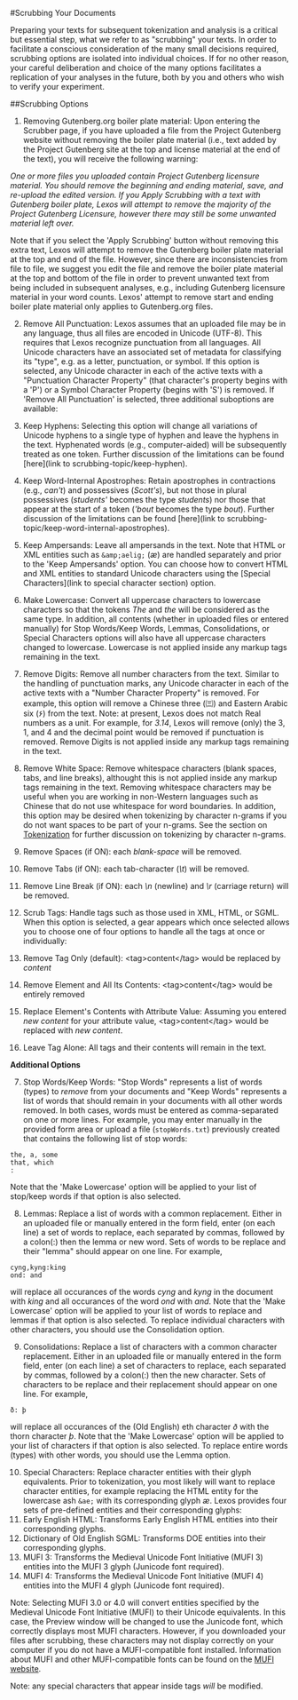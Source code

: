 #Scrubbing Your Documents

Preparing your texts for subsequent tokenization and analysis is a critical but essential step, what we refer to as "scrubbing" your texts. In order to facilitate a conscious consideration of the many small decisions required, scrubbing options are isolated into individual choices. If for no other reason, your careful deliberation and choice of the many options facilitates a replication of your analyses in the future, both by you and others who wish to verify your experiment.

##Scrubbing Options

1. Removing Gutenberg.org boiler plate material:  Upon entering the Scrubber page, if you have uploaded a file from the Project Gutenberg website without removing the boiler plate material (i.e., text added by the Project Gutenberg site at the top and license material at the end of the text), you will receive the following warning:

_One or more files you uploaded contain Project Gutenberg licensure material. You should remove the beginning and ending material, save, and re-upload the edited version. If you Apply Scrubbing with a text with Gutenberg boiler plate, Lexos will attempt to remove the majority of the Project Gutenberg Licensure, however there may still be some unwanted material left over._

Note that if you select the 'Apply Scrubbing' button without removing this extra text, Lexos will attempt to remove the Gutenberg boiler plate material at the top and end of the file. However, since there are inconsistencies from file to file, we suggest you edit the file and remove the boiler plate material at the top and bottom of the file in order to prevent unwanted text from being included in subsequent analyses, e.g., including Gutenberg licensure material in your word counts. Lexos' attempt to remove start and ending boiler plate material only applies to Gutenberg.org files.

2. Remove All Punctuation: Lexos assumes that an uploaded file may be in any language, thus all files are encoded in Unicode (UTF-8). This requires that Lexos recognize punctuation from all languages. All Unicode characters have an associated set of metadata for classifying its "type", e.g. as a letter, punctuation, or symbol. If this option is selected, any Unicode character in each of the active texts with a "Punctuation Character Property" (that character's property begins with a 'P') or a Symbol Character Property (begins with 'S') is removed. If 'Remove All Punctuation' is selected, three additional suboptions are available:
  1. Keep Hyphens: Selecting this option will change all variations of Unicode hyphens to a single type of hyphen and leave the hyphens in the text. Hyphenated words (e.g., computer-aided) will be subsequently treated as one token. Further discussion of the limitations can be found [here](link to scrubbing-topic/keep-hyphen).
  2. Keep Word-Internal Apostrophes: Retain apostrophes in contractions (e.g., _can't_) and possessives (_Scott's_), but not those in plural possessives (_students'_ becomes the type _students_) nor those that appear at the start of a token (_'bout_ becomes the type _bout_). Further discussion of the limitations can be found [here](link to scrubbing-topic/keep-word-internal-apostrophes).
  3. Keep Ampersands: Leave all ampersands in the text. Note that HTML or XML entities such as <code>&amp;amp;aelig;</code> (_æ_) are handled separately and prior to the 'Keep Ampersands' option. You can choose how to convert HTML and XML entities to standard Unicode characters using the [Special Characters](link to special character section) option.

3. Make Lowercase:  Convert all uppercase characters to lowercase characters so that the tokens _The_ and _the_ will be considered as the same type. In addition, all contents (whether in uploaded files or entered manually) for Stop Words/Keep Words, Lemmas, Consolidations, or Special Characters options will also have all uppercase characters changed to lowercase. Lowercase is not applied inside any markup tags remaining in the text.

4. Remove Digits: Remove all number characters from the text. Similar to the handling of punctuation marks, any Unicode character in each of the active texts with a "Number Character Property" is removed. For example, this option will remove a Chinese three (㈢) and Eastern Arabic six (۶) from the text. Note: at present, Lexos does not match Real numbers as a unit. For example, for _3.14_, Lexos will remove (only) the 3, 1, and 4 and the decimal point would be removed if punctuation is removed. Remove Digits is not applied inside any markup tags remaining in the text.

5. Remove White Space: Remove whitespace characters (blank spaces, tabs, and line breaks), althought this is not applied inside any markup tags remaining in the text. Removing whitespace characters may be useful when you are working in non-Western languages such as Chinese that do not use whitespace for word boundaries. In addition, this option may be desired when tokenizing by character n-grams if you do not want spaces to be part of your n-grams. See the section on [Tokenization](<link to tokenize page>) for further discussion on tokenizing by character n-grams.
  1. Remove Spaces (if ON): each _blank-space_ will be removed.
  2. Remove Tabs (if ON): each tab-character (_\t_) will be removed.
  3. Remove Line Break (if ON): each _\n_ (newline) and _\r_ (carriage return) will be removed.

6. Scrub Tags: Handle tags such as those used in XML, HTML, or SGML. When this option is selected, a gear appears which once selected allows you to choose one of four options to handle all the tags at once or individually:
  1. Remove Tag Only (default): &lt;tag&gt;content&lt;/tag&gt; would be replaced by _content_
  2. Remove Element and All Its Contents: &lt;tag&gt;content&lt;/tag&gt; would be entirely removed
  3. Replace Element's Contents with Attribute Value: Assuming you entered _new content_ for your attribute value, &lt;tag&gt;content&lt;/tag&gt; would be replaced with _new content_.
  4. Leave Tag Alone: All tags and their contents will remain in the text.

**Additional Options**

7. Stop Words/Keep Words: "Stop Words" represents a list of words (types) to _remove_ from your documents and "Keep Words" represents a list of words that should remain in your documents with all other words removed. In both cases, words must be entered as comma-separated on one or more lines. For example, you may enter manually in the provided form area or upload a file (`stopWords.txt`) previously created that contains the following list of stop words:
```
the, a, some
that, which
:
```

Note that the 'Make Lowercase' option will be applied to your list of stop/keep words if that option is also selected.

8. Lemmas: Replace a list of words with a common replacement. Either in an uploaded file or manually entered in the form field, enter (on each line) a set of words to replace, each separated by commas, followed by a colon(:) then the lemma or new word. Sets of words to be replace and their "lemma" should appear on one line. For example,
```
cyng,kyng:king 
ond: and
```
will replace all occurances of the words *cyng* and *kyng* in the document with *king* and all occurances of the word *ond* with *and*. Note that the 'Make Lowercase' option will be applied to your list of words to replace and lemmas if that option is also selected. To replace individual characters with other characters, you should use the Consolidation option.

9. Consolidations: Replace a list of characters with a common character replacement. Either in an uploaded file or manually entered in the form field, enter (on each line) a set of characters to replace, each separated by commas, followed by a colon(:) then the new character. Sets of characters to be replace and their replacement should appear on one line. For example,
```
ð: þ
```
will replace all occurances of the (Old English) eth character *ð* with the thorn character *þ*. Note that the 'Make Lowercase' option will be applied to your list of characters if that option is also selected. To replace entire words (types) with other words, you should use the Lemma option.

10. Special Characters: Replace character entities with their glyph equivalents. Prior to tokenization, you most likely will want to replace character entities, for example replacing the HTML entity for the lowercase ash <code>&amp;ae;</code> with its corresponding glyph _æ_. Lexos provides four sets of pre-defined entities and their corresponding glyphs:
  1. Early English HTML: Transforms Early English HTML entities into their corresponding glyphs.
  2. Dictionary of Old English SGML: Transforms DOE entities into their corresponding glyphs.
  3. MUFI 3: Transforms the Medieval Unicode Font Initiative (MUFI 3) entities into the MUFI 3 glyph (Junicode font required).
  4. MUFI 4: Transforms the Medieval Unicode Font Initiative (MUFI 4) entities into the MUFI 4 glyph (Junicode font required).

Note: Selecting MUFI 3.0 or 4.0 will convert entities specified by the Medieval Unicode Font Initiative (MUFI) to their Unicode equivalents. In this case, the Preview window will be changed to use the Junicode font, which correctly displays most MUFI characters. However, if you downloaded your files after scrubbing, these characters may not display correctly on your computer if you do not have a MUFI-compatible font installed. Information about MUFI and other MUFI-compatible fonts can be found on the [MUFI website](http://folk.uib.no/hnooh/mufi/).

Note: any special characters that appear inside tags _will_ be modified.
